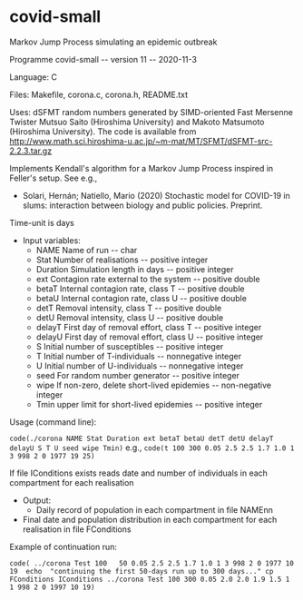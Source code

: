 # covid-small
Markov Jump Process simulating an epidemic outbreak

Programme covid-small -- version 11 -- 2020-11-3

Language: C

Files: Makefile, corona.c, corona.h, README.txt

Uses: dSFMT random numbers generated by SIMD-oriented Fast Mersenne Twister
Mutsuo Saito (Hiroshima University) and Makoto Matsumoto (Hiroshima University).
The code is available from
http://www.math.sci.hiroshima-u.ac.jp/~m-mat/MT/SFMT/dSFMT-src-2.2.3.tar.gz

Implements Kendall's algorithm for a Markov Jump Process inspired in Feller's setup. See e.g.,
* Solari, Hernán; Natiello, Mario (2020) Stochastic model for COVID-19 in slums:
  interaction between biology and public policies. Preprint.

Time-unit is days 

* Input variables:
  * NAME      Name of run                               -- char
  * Stat      Number of realisations                    -- positive integer
  * Duration  Simulation length in days                 -- positive integer
  * ext       Contagion rate external to the system     -- positive double
  * betaT     Internal contagion rate, class T          -- positive double
  * betaU     Internal contagion rate, class U          -- positive double
  * detT      Removal intensity, class T                -- positive double
  * detU      Removal intensity, class U                -- positive double
  * delayT    First day of removal effort, class T      -- positive integer
  * delayU    First day of removal effort, class U      -- positive integer
  * S         Initial number of susceptibles            -- positive integer
  * T         Initial number of T-individuals           -- nonnegative integer
  * U         Initial number of U-individuals           -- nonnegative integer
  * seed      For random number generator               -- positive integer
  * wipe      If non-zero, delete short-lived epidemies -- non-negative integer
  * Tmin      upper limit for short-lived epidemies     -- positive integer 

Usage (command line):

`code(./corona NAME Stat Duration ext betaT betaU detT detU delayT delayU S T U seed wipe Tmin)`
e.g.,
`code(t 100 300 0.05 2.5 2.5 1.7 1.0 1 3 998 2 0 1977 19 25)`

If file IConditions exists  reads date and number of individuals in each compartment for each realisation

* Output:
  * Daily record of population in each compartment in file NAMEnn
* Final date and population distribution in each compartment for each realisation in file FConditions

Example of continuation run:

`code(
../corona Test 100   50 0.05 2.5 2.5 1.7 1.0 1 3 998 2 0 1977 10 19 
echo  "continuing the first 50-days run up to 300 days..."
cp FConditions IConditions
../corona Test 100 300 0.05 2.0 2.0 1.9 1.5 1 1 998 2 0 1997 10 19)`


